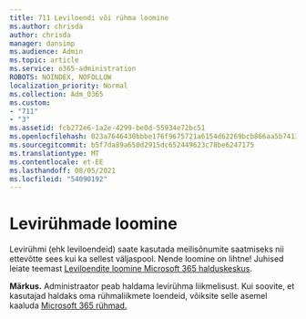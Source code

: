 ```yaml
---
title: 711 Leviloendi või rühma loomine
ms.author: chrisda
author: chrisda
manager: dansimp
ms.audience: Admin
ms.topic: article
ms.service: o365-administration
ROBOTS: NOINDEX, NOFOLLOW
localization_priority: Normal
ms.collection: Adm_O365
ms.custom:
- "711"
- "3"
ms.assetid: fcb272e6-1a2e-4299-be0d-55934e72bc51
ms.openlocfilehash: 023a7646430bbbe176f9675721a6154d62269bcb866aa5b7413f7e6973947ae1
ms.sourcegitcommit: b5f7da89a650d2915dc652449623c78be6247175
ms.translationtype: MT
ms.contentlocale: et-EE
ms.lasthandoff: 08/05/2021
ms.locfileid: "54090192"
---
```

# <a name="create-distribution-groups"></a>Levirühmade loomine

Levirühmi (ehk leviloendeid) saate kasutada meilisõnumite saatmiseks nii ettevõtte sees kui ka sellest väljaspool. Nende loomine on lihtne! Juhised leiate teemast [Leviloendite loomine Microsoft 365 halduskeskus](https://docs.microsoft.com/microsoft-365/admin/setup/create-distribution-lists).

**Märkus.** Administraator peab haldama levirühma liikmelisust. Kui soovite, et kasutajad haldaks oma rühmaliikmete loendeid, võiksite selle asemel kaaluda [Microsoft 365 rühmad.](https://support.office.com/article/b565caa1-5c40-40ef-9915-60fdb2d97fa2)
